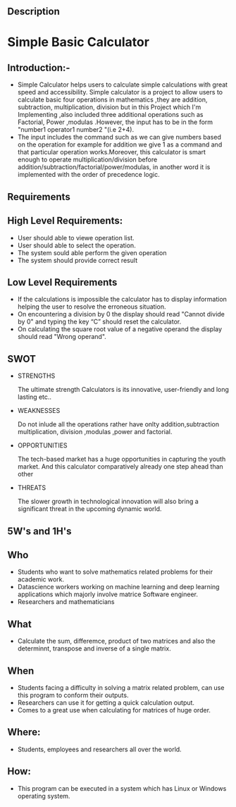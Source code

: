 ## Description
 # Simple Basic Calculator
 ##  Introduction:-
 * Simple Calculator helps users to calculate simple calculations with great speed and accessibility. 
    Simple calculator is a project to allow users to calculate basic four operations in mathematics ,they are addition, subtraction, multiplication, division but in this Project which I'm Implementing ,also included three additional operations such as Factorial, Power ,modulas .However, the input has to be in the form "number1 operator1 number2 "(i.e 2+4).
 * The input includes the command such as we can give numbers based on the operation for example for addition we give 1 as a command and  that particular operation works.Moreover, this calculator is smart enough to operate multiplication/division before addition/subtraction/factorial/power/modulas, in another word it is implemented with the order of precedence logic.



## Requirements

## High Level Requirements:
* User should able to viewe operation list.
* User should able to select the operation.
* The system sould able perform the given operation	 
* The system should provide correct result

 

## Low Level Requirements
* If the calculations is impossible the calculator has to display information helping
  the user to resolve the erroneous situation.
* On encountering a division by 0 the display should read "Cannot divide by 0" and typing the
  key “C” should reset the calculator.
* On calculating the square root value of a negative operand the display should read "Wrong
  operand".



## SWOT
* STRENGTHS

  The ultimate strength Calculators is its innovative, user-friendly and long lasting etc..

* WEAKNESSES

  Do not inlude all the operations rather have onlty addition,subtraction multiplication, division ,modulas ,power and factorial.

* OPPORTUNITIES

  The tech-based market has a huge opportunities in capturing the youth market. And this calculator comparatively already one step ahead than other

* THREATS

  The slower growth in technological innovation will also bring a significant threat in the upcoming dynamic world.


## 5W's and 1H's
 ## Who
  * Students who want to solve mathematics related problems for their academic work.
  * Datascience workers working on machine learning and deep learning applications which majorly involve matrice Software engineer.
  * Researchers and mathematicians

## What
  * Calculate the sum, differemce, product of two matrices and also the determinnt, transpose and inverse of a single matrix.

## When
  * Students facing a difficulty in solving a matrix related problem, can use this program to conform their outputs.
  * Researchers can use it for getting a quick calculation output.
  * Comes to a great use when calculating for matrices of huge order.

## Where:
 * Students, employees and researchers all over the world.

## How:
 * This program can be executed in a system which has Linux or Windows operating system.
